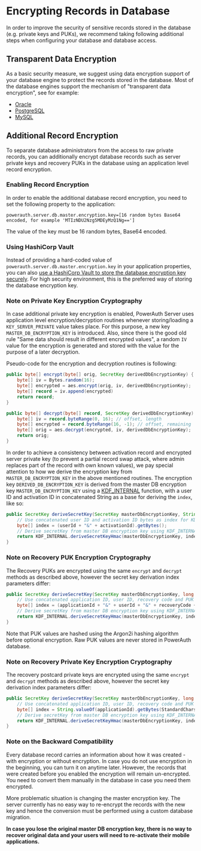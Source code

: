 # Encrypting Records in Database

In order to improve the security of sensitive records stored in the database (e.g. private keys and PUKs), we recommend taking following additional steps when configuring your database and database access.

## Transparent Data Encryption

As a basic security measure, we suggest using data encryption support of your database engine to protect the records stored in the database. Most of the database engines support the mechanism of "transparent data encryption", see for example:

- [Oracle](https://docs.oracle.com/en/database/oracle/oracle-database/12.2/asoag/asopart1.html)
- [PostgreSQL](https://www.postgresql.org/docs/11/encryption-options.html)
- [MySQL](https://dev.mysql.com/doc/mysql-secure-deployment-guide/5.7/en/secure-deployment-data-encryption.html)

## Additional Record Encryption

To separate database administrators from the access to raw private records, you can additionally encrypt database records such as server private keys and recovery PUKs in the database using an application level record encryption.

### Enabling Record Encryption

In order to enable the additional database record encryption, you need to set the following property to the application:

```
powerauth.server.db.master.encryption.key=[16 random bytes Base64 encoded, for example 'MTIzNDU2Nzg5MDEyMzQ1Ng==']
```

The value of the key must be 16 random bytes, Base64 encoded.

### Using HashiCorp Vault

Instead of providing a hard-coded value of `powerauth.server.db.master.encryption.key` in your application properties, you can also [use a HashiCorp Vault to store the database encryption key securely](./Using-HashiCorp-Vault.md). For high security environment, this is the preferred way of storing the database encryption key. 

### Note on Private Key Encryption Cryptography

In case additional private key encryption is enabled, PowerAuth Server uses application level encryption/decryption routines whenever storing/loading a `KEY_SERVER_PRIVATE` value takes place. For this purpose, a new key `MASTER_DB_ENCRYPTION_KEY` is introduced. Also, since there is the good old rule "Same data should result in different encrypted values", a random `IV` value for the encryption is generated and stored with the value for the purpose of a later decryption.

Pseudo-code for the encryption and decryption routines is following:

```java
public byte[] encrypt(byte[] orig, SecretKey derivedDbEncryptionKey) {
    byte[] iv = Bytes.random(16);
    byte[] encrypted = aes.encrypt(orig, iv, derivedDbEncryptionKey);
    byte[] record = iv.append(encrypted)
    return record;
}

public byte[] decrypt(byte[] record, SecretKey derivedDbEncryptionKey) {
    byte[] iv = record.byteRange(0, 16); // offset, length
    byte[] encrypted = record.byteRange(16, -1); // offset, remaining
    byte[] orig = aes.decrypt(encrypted, iv, derivedDbEncryptionKey);
    return orig;
}
```

In order to achieve a consistency between activation record and encrypted server private key (to prevent a partial record swap attack, where admin replaces part of the record with own known values), we pay special attention to how we derive the encryption key from `MASTER_DB_ENCRYPTION_KEY` in the above mentioned routines. The encryption key `DERIVED_DB_ENCRYPTION_KEY` is derived from the master DB encryption key `MASTER_DB_ENCRYPTION_KEY` using a [KDF_INTERNAL](https://github.com/wultra/powerauth-crypto/blob/develop/docs/Basic-definitions.md) function, with a user ID and activation ID in concatenated String as a base for deriving the `index`, like so:

```java
public SecretKey deriveSecretKey(SecretKey masterDbEncryptionKey, String userId, String activationId) {
    // Use concatenated user ID and activation ID bytes as index for KDF_INTERNAL
    byte[] index = (userId + "&" + activationId).getBytes();
    // Derive secretKey from master DB encryption key using KDF_INTERNAL with constructed index
    return KDF_INTERNAL.deriveSecretKeyHmac(masterDbEncryptionKey, index);
}
```

### Note on Recovery PUK Encryption Cryptography

The Recovery PUKs are encrypted using the same `encrypt` and `decrypt` methods as described above, however the secret key derivation index parameters differ:

```java
public SecretKey deriveSecretKey(SecretKey masterDbEncryptionKey, long applicationId, String userId, String recoveryCode, long pukIndex) {
    // Use concatenated application ID, user ID, recovery code and PUK index bytes as index for KDF_INTERNAL
    byte[] index = (applicationId + "&" + userId + "&" + recoveryCode + "&" + pukIndex).getBytes(StandardCharsets.UTF_8);
    // Derive secretKey from master DB encryption key using KDF_INTERNAL with constructed index
    return KDF_INTERNAL.deriveSecretKeyHmac(masterDbEncryptionKey, index);
}
```

Note that PUK values are hashed using the Argon2i hashing algorithm before optional encryption. Raw PUK values are never stored in PowerAuth database.

### Note on Recovery Private Key Encryption Cryptography

The recovery postcard private keys are encrypted using the same `encrypt` and `decrypt` methods as described above, however the secret key derivation index parameters differ:

```java
public SecretKey deriveSecretKey(SecretKey masterDbEncryptionKey, long applicationId) {
    // Use concatenated application ID, user ID, recovery code and PUK index bytes as index for KDF_INTERNAL
    byte[] index = String.valueOf(applicationId).getBytes(StandardCharsets.UTF_8);
    // Derive secretKey from master DB encryption key using KDF_INTERNAL with constructed index
    return KDF_INTERNAL.deriveSecretKeyHmac(masterDbEncryptionKey, index);
}
```

### Note on the Backward Compatibility

Every database record carries an information about how it was created - with encryption or without encryption. In case you do not use encryption in the beginning, you can turn it on anytime later. However, the records that were created before you enabled the encryption will remain un-encrypted. You need to convert them manually in the database in case you need them encrypted.

More problematic situation is changing the master encryption key. The server currently has no easy way to re-encrypt the records with the new key and hence the conversion must be performed using a custom database migration.

**In case you lose the original master DB encryption key, there is no way to recover original data and your users will need to re-activate their mobile applications.**